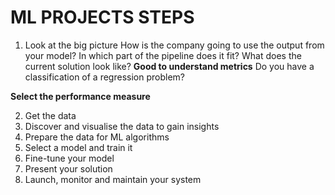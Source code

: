 # ML PROJECTS STEPS

1. Look at the big picture
How is the company going to use the output from your model?
In which part of the pipeline does it fit?
What does the current solution look like? **Good to understand metrics**
Do you have a classification of a regression problem?

**Select the performance measure**

2. Get the data
3. Discover and visualise the data to gain insights
4. Prepare the data for ML algorithms
5. Select a model and train it
6. Fine-tune your model
7. Present your solution
8. Launch, monitor and maintain your system